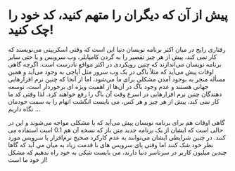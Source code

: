 # پیش از آن که دیگران را متهم کنید، کد خود را چک کنید!

رفتاری رایج در میان اکثر برنامه نویسان دنیا این است که وقتی اسکریپتی می‌نویسند که کار نمی کند، پیش از هر چیز تقصیر را به گردن کامپایلر، وب سرویس و یا حتی سایر برنامه نویسان می‌اندازند که چنین رویکردی در اکثر مواقع نادرست است. اگرچه گاهی اوقات پیش می‌آید که مثلاً باگی در یک وب سرور مثل آپاچی به وجود می‌آید و همین مسأله منجر به بوجود آمدن مشکلی برای ما می‌شود، اما از آنجا که چنین نرم افزارهایی جهانی هستند و عدم وجود باگ در آن‌ها از اهمیت ویژه ای برخوردار است، توسعه دهندگان چنین نرم افزارهایی در اسرع وقت آن باگ را رفع خواهند کرد. لذا وقتی کد ما کار نمی کند، پیش از هر چیز و هر کس، می بایست انگشت اتهام را به سمت خودمان نگاه داریم …

گاهی اوقات هم برای برنامه نویسان پیش می‌آید که با مشکلی مواجه می‌شوند و این در حالی است که ایشان از یک برنامه جدید متن باز که نسخه آن هم 0.1 است استفاده می کنند. در چنین شرایطی ایشان می‌توانند به عدم کارکرد صحیح نرم‌افزار یا سرویس مورد نظر خود شک کنند اما وقتی پای سرویس های با قدمت زیاد به میان می آید که گاها چندین میلیون کاربر در سرتاسر دنیا دارند، می بایست شکی به خود راه ندهیم که مشکل از خود ما است!

